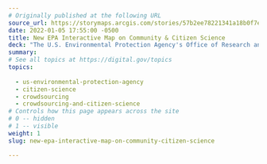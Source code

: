 ```yaml
---
# Originally published at the following URL
source_url: https://storymaps.arcgis.com/stories/57b2ee78221341a18b0f7ebe8017340d
date: 2022-01-05 17:55:00 -0500
title: New EPA Interactive Map on Community & Citizen Science
deck: "The U.S. Environmental Protection Agency's Office of Research and Development recently published an interactive StoryMap on community & citizen science highlighting the importance of citizen science and how EPA supports these efforts. The StoryMap serves as the Agency’s first-ever collection of EPA-led and EPA-funded citizen science activities organized by topic. Explore the map to learn about impactful citizen science work happening across the U.S. and how to get involved."
summary: 
# See all topics at https://digital.gov/topics
topics:
  
  - us-environmental-protection-agency
  - citizen-science
  - crowdsourcing
  - crowdsourcing-and-citizen-science
# Controls how this page appears across the site
# 0 -- hidden
# 1 -- visible
weight: 1
slug: new-epa-interactive-map-on-community-citizen-science

---
```

